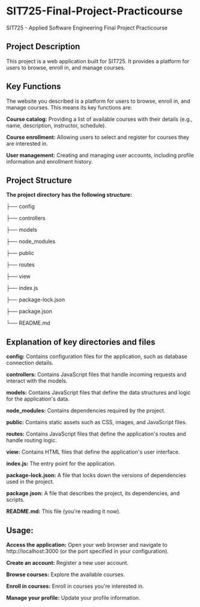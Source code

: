 # SIT725-Final-Project-Practicourse
SIT725 - Applied Software Engineering Final Project Practicourse

<h2>Project Description</h2>
This project is a web application built for SIT725. It provides a platform for users to browse, enroll in, and manage courses.

<h2>Key Functions</h2>
The website you described is a platform for users to browse, enroll in, and manage courses. This means its key functions are:

<b>Course catalog:</b> Providing a list of available courses with their details (e.g., name, description, instructor, schedule).

<b>Course enrollment:</b> Allowing users to select and register for courses they are interested in.

<b>User management:</b> Creating and managing user accounts, including profile information and enrollment history.


<h2>Project Structure</h2>
<b>The project directory has the following structure:</b>

├── config

├── controllers

├── models

├── node_modules

├── public

├── routes

├── view

├── index.js

├── package-lock.json

├── package.json

└── README.md


<h2>Explanation of key directories and files</h2>

<b>config:</b> Contains configuration files for the application, such as database connection details.

<b>controllers:</b> Contains JavaScript files that handle incoming requests and interact with the models.

<b>models:</b> Contains JavaScript files that define the data structures and logic for the application's data.

<b>node_modules:</b> Contains dependencies required by the project.

<b>public:</b> Contains static assets such as CSS, images, and JavaScript files.

<b>routes:</b> Contains JavaScript files that define the application's routes and handle routing logic.

<b>view:</b> Contains HTML files that define the application's user interface.

<b>index.js:</b> The entry point for the application.

<b>package-lock.json:</b> A file that locks down the versions of dependencies used in the project.

<b>package.json:</b> A file that describes the project, its dependencies, and scripts.

<b>README.md:</b> This file (you're reading it now).


<h2>Usage:</h2>

<b>Access the application:</b> Open your web browser and navigate to http://localhost:3000 (or the port specified in your configuration).

<b>Create an account:</b> Register a new user account.

<b>Browse courses:</b> Explore the available courses.

<b>Enroll in courses:</b> Enroll in courses you're interested in.

<b>Manage your profile:</b> Update your profile information.
